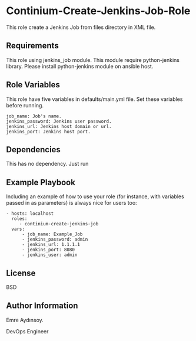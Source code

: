 Continium-Create-Jenkins-Job-Role
=========

This role create a Jenkins Job from files directory in XML file.

Requirements
------------

This role using jenkins_job module. This module require python-jenkins library. Please install python-jenkins module on ansible host.

Role Variables
--------------

This role have five variables in defaults/main.yml file. Set these variables before running.

    job_name: Job's name.
    jenkins_password: Jenkins user password.
    jenkins_url: Jenkins host domain or url.
    jenkins_port: Jenkins host port.


Dependencies
------------

This has no dependency. Just run

Example Playbook
----------------

Including an example of how to use your role (for instance, with variables passed in as parameters) is always nice for users too:

    - hosts: localhost
      roles:
         - continium-create-jenkins-job
      vars:
          - job_name: Example_Job
          - jenkins_password: admin
          - jenkins_url: 1.1.1.1
          - jenkins_port: 8080
          - jenkins_user: admin

License
-------

BSD

Author Information
------------------

Emre Aydınsoy. 

DevOps Engineer